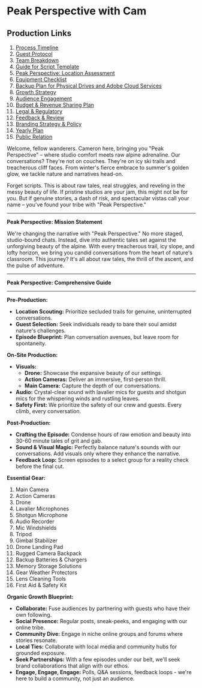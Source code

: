 # Peak Perspective with Cam

## Production Links

1. [Process Timeline](/Timeline.md)
2. [Guest Protocol](/Guest-Protocol.md)
3. [Team Breakdown](/Team-Breakdown.md)
4. [Guide for Script Template](/Script-Template.md)
5. [Peak Perspective: Location Assessment](/Location-Assessment.md)
6. [Equipment Checklist](/Equipment-Checklist.md)
7. [Backup Plan for Physical Drives and Adobe Cloud Services](/Backup-Plans.md)
8. [Growth Strategy](/Growth-Strategy.md)
9. [Audience Engagement](/Audience-Engagement.md)
10. [Budget & Revenue Sharing Plan](/Revenue-Plan.md)
11. [Legal & Regulatory](/Legal.md)
12. [Feedback & Review](/Review-Process.md)
13. [Branding Strategy & Policy](/Branding-Strategy.md)
14. [Yearly Plan](/Yearly-Plan.md)
15. [Public Relation](/Public-Relations.md)

Welcome, fellow wanderers. Cameron here, bringing you "Peak Perspective" – where studio comfort meets raw alpine adrenaline. Our conversations? They're not on couches. They're on icy ski trails and treacherous cliff faces. From winter's fierce embrace to summer's golden glow, we tackle nature and narratives head-on.

Forget scripts. This is about raw tales, real struggles, and reveling in the messy beauty of life. If pristine studios are your jam, this might not be for you. But if genuine stories, a dash of risk, and spectacular vistas call your name – you've found your tribe with "Peak Perspective."

---

**Peak Perspective: Mission Statement**

We're changing the narrative with "Peak Perspective." No more staged, studio-bound chats. Instead, dive into authentic tales set against the unforgiving beauty of the alpine. With every treacherous trail, icy slope, and lofty horizon, we bring you candid conversations from the heart of nature's classroom. This journey? It's all about raw tales, the thrill of the ascent, and the pulse of adventure.

---

**Peak Perspective: Comprehensive Guide**

---

**Pre-Production:**

- **Location Scouting:** Prioritize secluded trails for genuine, uninterrupted conversations.
- **Guest Selection:** Seek individuals ready to bare their soul amidst nature's challenges.
- **Episode Blueprint:** Plan conversation avenues, but leave room for spontaneity.

**On-Site Production:**

- **Visuals:**
  - **Drone:** Showcase the expansive beauty of our settings.
  - **Action Cameras:** Deliver an immersive, first-person thrill.
  - **Main Camera:** Capture the depth of our conversations.
- **Audio:** Crystal-clear sound with lavalier mics for guests and shotgun mics for the whispering winds and rustling leaves.
- **Safety First:** We prioritize the safety of our crew and guests. Every climb, every conversation.

**Post-Production:**

- **Crafting the Episode:** Condense hours of raw emotion and beauty into 30-60 minute tales of grit and gab.
- **Sound & Visual Magic:** Perfectly balance nature's sounds with our conversations. Add visuals only where they enhance the narrative.
- **Feedback Loop:** Screen episodes to a select group for a reality check before the final cut.

**Essential Gear:**

1. Main Camera
2. Action Cameras
3. Drone
4. Lavalier Microphones
5. Shotgun Microphone
6. Audio Recorder
7. Mic Windshields
8. Tripod
9. Gimbal Stabilizer
10. Drone Landing Pad
11. Rugged Camera Backpack
12. Backup Batteries & Chargers
13. Memory Storage Solutions
14. Gear Weather Protectors
15. Lens Cleaning Tools
16. First Aid & Safety Kit

**Organic Growth Blueprint:**

- **Collaborate:** Fuse audiences by partnering with guests who have their own following.
- **Social Presence:** Regular posts, sneak-peeks, and engaging with our online tribe.
- **Community Dive:** Engage in niche online groups and forums where stories resonate.
- **Local Ties:** Collaborate with local media and community hubs for grounded exposure.
- **Seek Partnerships:** With a few episodes under our belt, we'll seek brand collaborations that align with our ethos.
- **Engage, Engage, Engage:** Polls, Q&A sessions, feedback loops - we're here to build a community, not just an audience.
